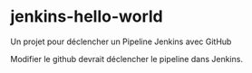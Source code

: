 # jenkins-hello-world

Un projet pour déclencher un Pipeline Jenkins avec GitHub

Modifier le github devrait déclencher le pipeline dans Jenkins.
